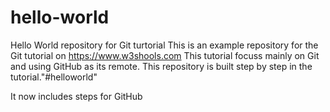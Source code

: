 # hello-world
Hello World repository for Git turtorial
This is an example repository for the Git tutorial on https://www.w3shools.com
This tutorial focuss mainly on Git and using GitHub as its remote.
This repository is built step by step in the tutorial."#helloworld" 

It now includes steps for GitHub
